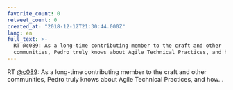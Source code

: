 ```yaml
---
favorite_count: 0
retweet_count: 0
created_at: "2018-12-12T21:30:44.000Z"
lang: en
full_text: >-
  RT @c089: As a long-time contributing member to the craft and other
  communities, Pedro truly knows about Agile Technical Practices, and how…
---
```


RT [@c089](https://twitter.com/c089): As a long-time contributing member to the
craft and other communities, Pedro truly knows about Agile Technical Practices,
and how…
